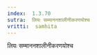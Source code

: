 ```yaml
---
index:  1.3.70
sutra:  लियः सम्माननशालीनीकरणयोश्च
vritti:  samhita 
---
```


लियः सम्माननशालीनीकरणयोश्च

